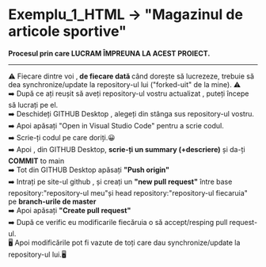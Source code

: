 # Exemplu_1_HTML -> "Magazinul de articole sportive" 
<b>Procesul prin care LUCRAM ÎMPREUNA LA ACEST PROIECT.</b><br>
<hr>
⚠️ Fiecare dintre voi ,<strong> de fiecare dată </strong> când dorește să lucrezeze, trebuie să dea synchronize/update la repository-ul lui ("forked-uit" de la mine). ⚠️<br>
➡️ După ce ați reușit să aveți repository-ul vostru actualizat , puteți începe să lucrați pe el.<br>
➡️ Deschideți GITHUB Desktop , alegeți din stânga sus repository-ul vostru.<br>
➡️ Apoi apăsați "Open in Visual Studio Code" pentru a scrie codul.<br>
➡️ Scrie-ți codul pe care doriți.😀<br>
➡️ Apoi , din GITHUB Desktop, <strong>scrie-ți un summary (+descriere)</strong> și da-ți <b>COMMIT</b> to main<br>
➡️ Tot din GITHUB Desktop apăsați <b>"Push origin"</b> <br>
➡️ Intrați pe site-ul github , și creați un <strong>"new pull request"</strong> între base repository:"repository-ul meu"și head repository:"repository-ul fiecaruia" pe <b>branch-urile de master</b> <br>
➡️ Apoi apăsați <strong>"Create pull request"</strong> <br>
➡️ După ce verific eu modificarile fiecăruia o să accept/resping pull request-ul. <br>
🖥️ Apoi modificările pot fi vazute de toți care dau synchronize/update la repository-ul lui.🖥️ <br>
